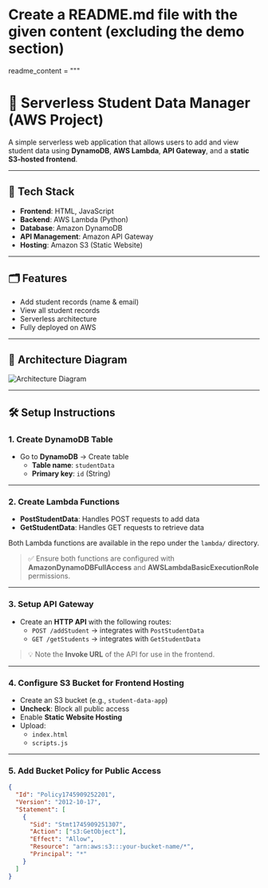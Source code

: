 # Create a README.md file with the given content (excluding the demo section)
readme_content = """
# 🚀 Serverless Student Data Manager (AWS Project)

A simple serverless web application that allows users to add and view student data using **DynamoDB**, **AWS Lambda**, **API Gateway**, and a **static S3-hosted frontend**.

---

## 🧰 Tech Stack

- **Frontend**: HTML, JavaScript
- **Backend**: AWS Lambda (Python)
- **Database**: Amazon DynamoDB
- **API Management**: Amazon API Gateway
- **Hosting**: Amazon S3 (Static Website)

---

## 🗂️ Features

- Add student records (name & email)
- View all student records
- Serverless architecture
- Fully deployed on AWS

---

## 📌 Architecture Diagram

![Architecture Diagram](./assets/architecture-diagram.png)

---

## 🛠️ Setup Instructions

### 1. Create DynamoDB Table

- Go to **DynamoDB** → Create table
  - **Table name**: `studentData`
  - **Primary key**: `id` (String)

---

### 2. Create Lambda Functions

- **PostStudentData**: Handles POST requests to add data
- **GetStudentData**: Handles GET requests to retrieve data

Both Lambda functions are available in the repo under the `lambda/` directory.

> ✅ Ensure both functions are configured with **AmazonDynamoDBFullAccess** and **AWSLambdaBasicExecutionRole** permissions.

---

### 3. Setup API Gateway

- Create an **HTTP API** with the following routes:
  - `POST /addStudent` → integrates with `PostStudentData`
  - `GET /getStudents` → integrates with `GetStudentData`

> 💡 Note the **Invoke URL** of the API for use in the frontend.

---

### 4. Configure S3 Bucket for Frontend Hosting

- Create an S3 bucket (e.g., `student-data-app`)
- **Uncheck**: Block all public access
- Enable **Static Website Hosting**
- Upload:
  - `index.html`
  - `scripts.js`

---

### 5. Add Bucket Policy for Public Access

```json
{
  "Id": "Policy1745909252201",
  "Version": "2012-10-17",
  "Statement": [
    {
      "Sid": "Stmt1745909251307",
      "Action": ["s3:GetObject"],
      "Effect": "Allow",
      "Resource": "arn:aws:s3:::your-bucket-name/*",
      "Principal": "*"
    }
  ]
}
